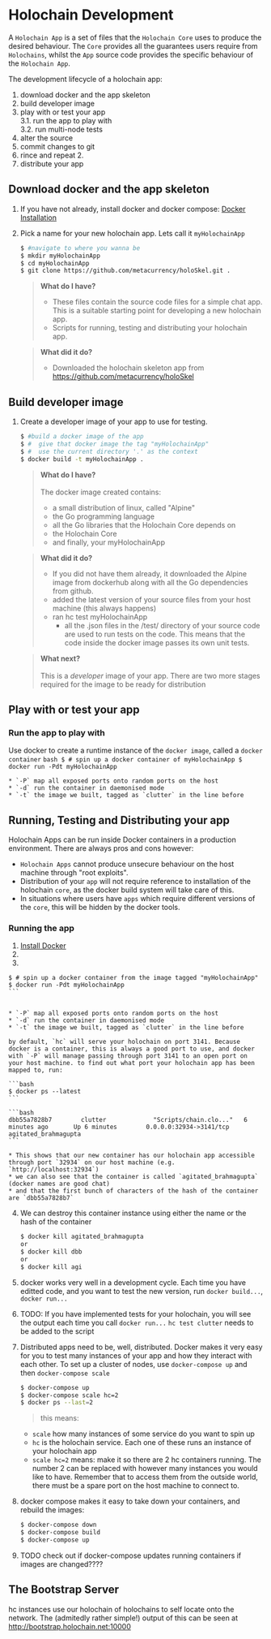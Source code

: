 # Holochain Development

A `Holochain App` is a set of files that the `Holochain Core` uses to produce the desired behaviour. The `Core` provides all the guarantees users require from `Holochains`, whilst the `App` source code provides the specific behaviour of the `Holochain App`.

The development lifecycle of a holochain app:
1. download docker and the app skeleton
2. build developer image
3. play with or test your app<br>
  3.1. run the app to play with<br>
  3.2. run multi-node tests
4. alter the source
5. commit changes to git
6. rince and repeat 2.
7. distribute your app

## Download docker and the app skeleton
1. If you have not already, install docker and docker compose: [Docker Installation](Docker-Installation-for-Developers)

2. Pick a name for your new holochain app. Lets call it `myHolochainApp`
    ```bash 
    $ #navigate to where you wanna be
    $ mkdir myHolochainApp
    $ cd myHolochainApp
    $ git clone https://github.com/metacurrency/holoSkel.git .
    ```
    > **What do I have?**
    > * These files contain the source code files for a simple chat app. This is a suitable starting point for developing a new holochain app.
    > * Scripts for running, testing and distributing your holochain app.

    > **What did it do?**
    > * Downloaded the holochain skeleton app from https://github.com/metacurrency/holoSkel
  
## Build developer image
1. Create a developer image of your app to use for testing.

    ```bash
    $ #build a docker image of the app
    $ #  give that docker image the tag "myHolochainApp"
    $ #  use the current directory '.' as the context
    $ docker build -t myHolochainApp .
    ```
    > **What do I have?**<br><br>
    > The docker image created contains:
    > * a small distribution of linux, called "Alpine"
    > * the Go programming language
    > * all the Go libraries that the Holochain Core depends on
    > * the Holochain Core
    > * and finally, your myHolochainApp

    > **What did it do?**
    > * If you did not have them already, it downloaded the Alpine image from dockerhub along with all the Go dependencies from github.
    > * added the latest version of your source files from your host machine (this always happens)
    > * ran hc test myHolochainApp
    >   * all the .json files in the /test/ directory of your source code are used to run tests on the code. This means that the code inside the docker image passes its own unit tests.

    > **What next?**<br><br>
    > This is a *developer* image of your app. There are two more stages required for the image to be ready for distribution 

## Play with or test your app
### Run the app to play with
Use docker to create a runtime instance of the `docker image`, called a `docker container`
    ```bash
    $ # spin up a docker container of myHolochainApp
    $ docker run -Pdt myHolochainApp
    ```


    * `-P` map all exposed ports onto random ports on the host
    * `-d` run the container in daemonised mode
    * `-t` the image we built, tagged as `clutter` in the line before

## Running, Testing and Distributing your app
Holochain Apps can be run inside Docker containers in a production environment. There are always pros and cons however:
* `Holochain Apps` cannot produce unsecure behaviour on the host machine through "root exploits".
* Distribution of your `app` will not require reference to installation of the holochain `core`, as the docker build system will take care of this.
* In situations where users have `apps` which require different versions of the `core`, this will be hidden by the docker tools.

### Running the app
1. [Install Docker](Docker-Installation-for-Developers)
2. 
3. 
    

    $ # spin up a docker container from the image tagged "myHolochainApp"
    $ docker run -Pdt myHolochainApp
    ```


    * `-P` map all exposed ports onto random ports on the host
    * `-d` run the container in daemonised mode
    * `-t` the image we built, tagged as `clutter` in the line before

    by default, `hc` will serve your holochain on port 3141. Because docker is a container, this is always a good port to use, and docker with `-P` will manage passing through port 3141 to an open port on your host machine. to find out what port your holochain app has been mapped to, run:

    ```bash
    $ docker ps --latest
    ```

    ```bash
    dbb55a7828b7        clutter             "Scripts/chain.clo..."   6 minutes ago       Up 6 minutes        0.0.0.0:32934->3141/tcp   agitated_brahmagupta
    ```

    * This shows that our new container has our holochain app accessible through port `32934` on our host machine (e.g. `http://localhost:32934`)
    * we can also see that the container is called `agitated_brahmagupta` (docker names are good chat)
    * and that the first bunch of characters of the hash of the container are `dbb55a7828b7`

4. We can destroy this container instance using either the name or the hash of the container

    ```bash
    $ docker kill agitated_brahmagupta
    or
    $ docker kill dbb
    or
    $ docker kill agi
    ```

5. docker works very well in a development cycle. Each time you have editted code, and you want to test the new version, run `docker build...`, `docker run...`

6. TODO: If you have implemented tests for your holochain, you will see the output each time you call `docker run...`
    `hc test clutter` needs to be added to the script

7. Distributed apps need to be, well, distributed. Docker makes it very easy for you to test many instances of your app and how they interact with each other. To set up a cluster of nodes, use `docker-compose up` and then `docker-compose scale`

    ```bash
    $ docker-compose up
    $ docker-compose scale hc=2
    $ docker ps --last=2
    ```
    > this means:
    * `scale` how many instances of some service do you want to spin up
    * `hc` is the holochain service. Each one of these runs an instance of your holochain app
    * `scale hc=2` means: make it so there are 2 hc containers running. The number 2 can be replaced with however many instances you would like to have. Remember that to access them from the outside world, there must be a spare port on the host machine to connect to.

8. docker compose makes it easy to take down your containers, and rebuild the images:

    ```bash
    $ docker-compose down
    $ docker-compose build
    $ docker-compose up
    ```

9. TODO check out if docker-compose updates running containers if images are changed????

## The Bootstrap Server
hc instances use our holochain of holochains to self locate onto the network. The (admitedly rather simple!) output of this can be seen at http://bootstrap.holochain.net:10000